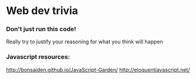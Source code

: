 # Web dev trivia

### Don't just run this code!

Really try to justify your reasoning for what you think will happen

### Javascript resources:

http://bonsaiden.github.io/JavaScript-Garden/
http://eloquentjavascript.net/